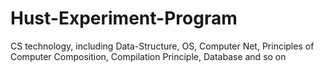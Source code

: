 # Hust-Experiment-Program
CS technology, including Data-Structure, OS, Computer Net, Principles of Computer Composition, Compilation Principle, Database and so on
